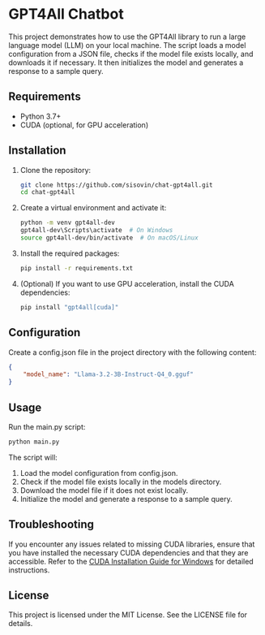 # GPT4All Chatbot

This project demonstrates how to use the GPT4All library to run a large language model (LLM) on your local machine. The script loads a model configuration from a JSON file, checks if the model file exists locally, and downloads it if necessary. It then initializes the model and generates a response to a sample query.

## Requirements

- Python 3.7+
- CUDA (optional, for GPU acceleration)

## Installation

1. Clone the repository:

    ```sh
    git clone https://github.com/sisovin/chat-gpt4all.git
    cd chat-gpt4all
    ```

2. Create a virtual environment and activate it:

    ```sh
    python -m venv gpt4all-dev
    gpt4all-dev\Scripts\activate  # On Windows
    source gpt4all-dev/bin/activate  # On macOS/Linux
    ```

3. Install the required packages:

    ```sh
    pip install -r requirements.txt
    ```

4. (Optional) If you want to use GPU acceleration, install the CUDA dependencies:

    ```sh
    pip install "gpt4all[cuda]"
    ```

## Configuration

Create a config.json  file in the project directory with the following content:

```json
{
    "model_name": "Llama-3.2-3B-Instruct-Q4_0.gguf"
}
```

## Usage

Run the main.py script:

```sh
python main.py
```

The script will:

1. Load the model configuration from config.json.
2. Check if the model file exists locally in the models directory.
3. Download the model file if it does not exist locally.
4. Initialize the model and generate a response to a sample query.

## Troubleshooting

If you encounter any issues related to missing CUDA libraries, ensure that you have installed the necessary CUDA dependencies and that they are accessible. Refer to the [CUDA Installation Guide for Windows](https://docs.nvidia.com/cuda/cuda-installation-guide-microsoft-windows/index.html) for detailed instructions.

## License

This project is licensed under the MIT License. See the LICENSE file for details.